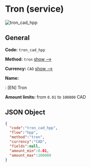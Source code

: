 
# Tron (service) 
![tron_cad_hpp](https://static.openfintech.io/payment_methods/tron_cad_hpp/logo.svg?w=400&c=v0.59.26#w200)  

## General 
 
**Code:** `tron_cad_hpp` 
 
**Method:** `tron` 
 [show -->](/payment-methods/tron/) 
 
**Currency:** `CAD` [show -->](/currencies/CAD/) 
 
**Name:** 
 
:	[EN] Tron 
 
**Amount limits:** from `0.01` to `100000` CAD 

## JSON Object 

```json
{
  "code":"tron_cad_hpp",
  "flow":"hpp",
  "method":"tron",
  "currency":"CAD",
  "fields":null,
  "amount_min":0.01,
  "amount_max":100000
}
```  
